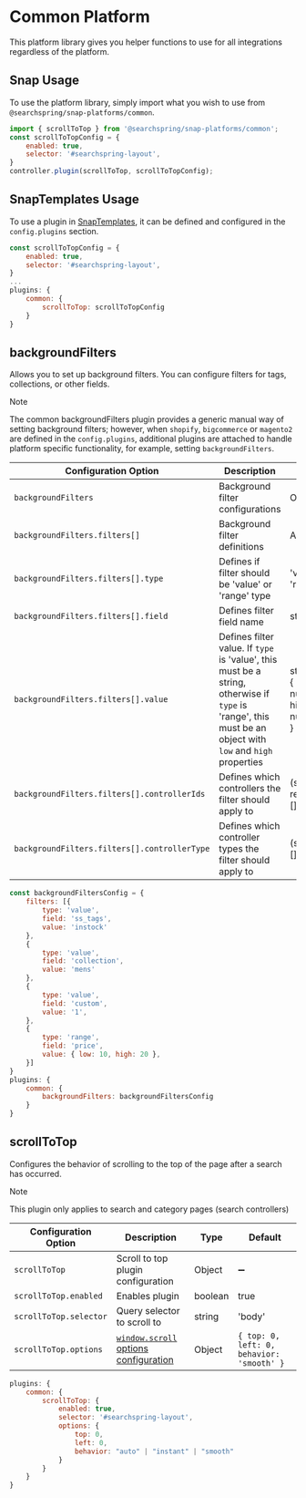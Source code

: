 # Common Platform
This platform library gives you helper functions to use for all integrations regardless of the platform. 


## Snap Usage 
To use the platform library, simply import what you wish to use from `@searchspring/snap-platforms/common`.

```jsx
import { scrollToTop } from '@searchspring/snap-platforms/common';
const scrollToTopConfig = {
    enabled: true,
	selector: '#searchspring-layout',
}
controller.plugin(scrollToTop, scrollToTopConfig);
```

## SnapTemplates Usage
To use a plugin in [SnapTemplates](https://github.com/searchspring/snap/blob/main/docs/TEMPLATES_ABOUT.md), it can be defined and configured in the `config.plugins` section.

```jsx
const scrollToTopConfig = {
	enabled: true,
	selector: '#searchspring-layout',
}
...
plugins: {
	common: {
		scrollToTop: scrollToTopConfig
	}
}
```

## backgroundFilters
Allows you to set up background filters. You can configure filters for tags, collections, or other fields.

> [!NOTE]
> The common backgroundFilters plugin provides a generic manual way of setting background filters; however, when `shopify`, `bigcommerce` or `magento2` are defined in the `config.plugins`, additional plugins are attached to handle platform specific functionality, for example, setting `backgroundFilters`.

| Configuration Option | Description | Type | Required |
|----------------------|-------------|------|---------|
| `backgroundFilters` | Background filter configurations | Object | ➖ |
| `backgroundFilters.filters[]` | Background filter definitions | Array | ➖ |
| `backgroundFilters.filters[].type` | Defines if filter should be 'value' or 'range' type | 'value' \| 'range' | ✔️ |
| `backgroundFilters.filters[].field` | Defines filter field name | string | ✔️ |
| `backgroundFilters.filters[].value` | Defines filter value. If `type` is 'value', this must be a string, otherwise if `type` is 'range', this must be an object with `low` and `high` properties | string \| { low: number, high: number } | ✔️ |
| `backgroundFilters.filters[].controllerIds` | Defines which controllers the filter should apply to | (string \| regexp)[]  | ➖ |
| `backgroundFilters.filters[].controllerType` | Defines which controller types the filter should apply to | (string)[] | ➖ |

```jsx
const backgroundFiltersConfig = {
	filters: [{
		type: 'value',
		field: 'ss_tags',
		value: 'instock'
	},
	{
		type: 'value',
		field: 'collection',
		value: 'mens'
	},
	{
		type: 'value',
		field: 'custom',
		value: '1',
	},
	{
		type: 'range',
		field: 'price',
		value: { low: 10, high: 20 },
	}]
}
plugins: {
	common: {
		backgroundFilters: backgroundFiltersConfig
	}
}
```


## scrollToTop
Configures the behavior of scrolling to the top of the page after a search has occurred.

> [!NOTE]
> This plugin only applies to search and category pages (search controllers)

| Configuration Option | Description | Type | Default |
|----------------------|-------------|------|---------|
| `scrollToTop` | Scroll to top plugin configuration | Object | ➖ |
| `scrollToTop.enabled` | Enables plugin | boolean | true |
| `scrollToTop.selector` | Query selector to scroll to | string | 'body' |
| `scrollToTop.options` | [`window.scroll` options configuration](https://developer.mozilla.org/en-US/docs/Web/API/Window/scroll#options) | Object | `{ top: 0, left: 0, behavior: 'smooth' }` |

```jsx
plugins: {
	common: {
		scrollToTop: {
			enabled: true,
			selector: '#searchspring-layout',
			options: {
				top: 0,
				left: 0,
				behavior: "auto" | "instant" | "smooth"
			}
		}
	}
}
```